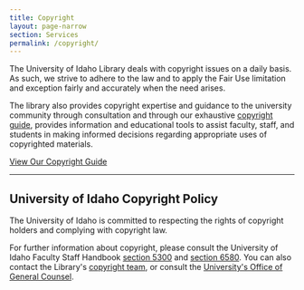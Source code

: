 ```yaml
---
title: Copyright 
layout: page-narrow
section: Services
permalink: /copyright/
---
```


The University of Idaho Library deals with copyright issues on a daily basis. As such, we strive to adhere to the law and to apply the Fair Use limitation and exception fairly and accurately when the need arises.

The library also provides copyright expertise and guidance to the university community through consultation and through our exhaustive <a href="guide.html">copyright guide</a>, provides information and educational tools to assist faculty, staff, and students in making informed decisions regarding appropriate uses of copyrighted materials.

<div class="text-center">
	<a href="guide.html" class="btn btn-outline-pride-gold m-1" >View Our Copyright Guide </a>
</div>

---------

## University of Idaho Copyright Policy

The University of Idaho is committed to respecting the rights of copyright holders and complying with copyright law.

For further information about copyright, please consult the University of Idaho Faculty Staff Handbook <a href="https://www.uidaho.edu/policies/fsh/5/5300">section 5300</a> and <a href="https://www.uidaho.edu/policies/fsh/6/6580">section 6580</a>. 
You can also contact the Library's <a href="mailto:lib-copyright@uidaho.edu">copyright team</a>, or consult the <a href="https://www.uidaho.edu/leadership/general-counsel">University's Office of General Counsel</a>.
